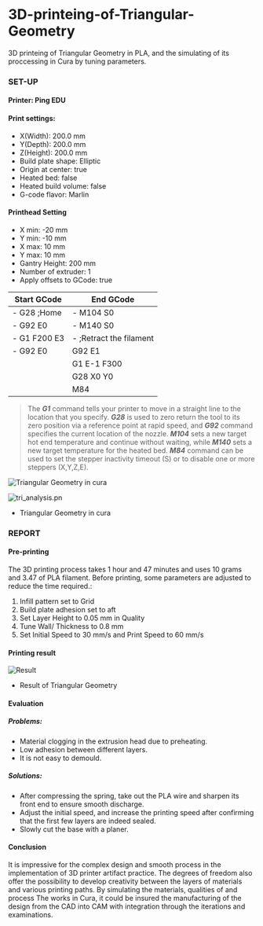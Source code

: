 # 3D-printeing-of-Triangular-Geometry
3D printeing of Triangular Geometry in PLA, and  the simulating of its proccessing in Cura by tuning parameters.

### SET-UP
#### Printer: Ping EDU
#### Print settings:
- X(Width): 200.0 mm
- Y(Depth): 200.0 mm
- Z(Height): 200.0 mm
- Build plate shape: Elliptic
- Origin at center: true
- Heated bed: false
- Heated build volume: false
- G-code flavor: Marlin

#### Printhead Setting
- X min: -20 mm
- Y min: -10 mm
- X max: 10 mm
- Y max: 10 mm
- Gantry Height: 200 mm
- Number of extruder: 1
- Apply offsets to GCode: true

| Start GCode  | End GCode               |
| ------------ | ----------------------- |
| - G28 ;Home  | - M104 S0               |
| - G92 E0     | - M140 S0               |
| - G1 F200 E3 | - ;Retract the filament |
| - G92 E0     | G92 E1                  |
|              | G1 E-1 F300             |
|              | G28 X0 Y0               |
|              | M84                     |

> The ***G1*** command tells your printer to move in a straight line to the location that you specify. ***G28*** is used to zero return the tool to its zero position via a reference point at rapid speed, and ***G92*** command specifies the current location of the nozzle. ***M104*** sets a new target hot end temperature and continue without waiting, while ***M140*** sets a new target temperature for the heated bed. ***M84*** command can be used to set the stepper inactivity timeout (S) or to disable one or more steppers (X,Y,Z,E).

![Triangular Geometry in cura](https://note.rccn.dev/uploads/upload_d2f3cf62451857565dbe46376780a2de.png)

![tri_analysis.pn](https://note.rccn.dev/uploads/upload_5c123d801708d76c46b060af31547a78.png)

- Triangular Geometry in cura


### REPORT
#### Pre-printing
The 3D printing process takes 1 hour and 47 minutes and uses 10 grams and 3.47  of PLA filament.
Before printing, some parameters are adjusted to reduce the time required.:
1. Infill pattern set to Grid
2. Build plate adhesion set to aft
3. Set Layer Height to 0.05 mm in Quality
4. Tune Wall/ Thickness to 0.8 mm
5. Set Initial Speed to 30 mm/s and Print Speed to 60 mm/s

#### Printing result

![Result](https://note.rccn.dev/uploads/upload_2bf289cf83f490d86df3e45a65405829.jpg)

- Result of Triangular Geometry

#### Evaluation
##### Problems:
- Material clogging in the extrusion head due to preheating.
- Low adhesion between different layers.
- It is not easy to demould.

##### Solutions:
- After compressing the spring, take out the PLA wire and sharpen its front end to ensure smooth discharge.
- Adjust the initial speed, and increase the printing speed after confirming that the first few layers are indeed sealed.
- Slowly cut the base with a planer.

#### Conclusion
It is impressive for the complex design and smooth process in the implementation of 3D printer artifact practice. The degrees of freedom also offer the possibility to develop creativity between the layers of materials and various printing paths. By simulating the materials, qualities of and process The works in Cura, it could be insured the manufacturing of the design from the CAD into CAM with integration through the iterations and examinations.

